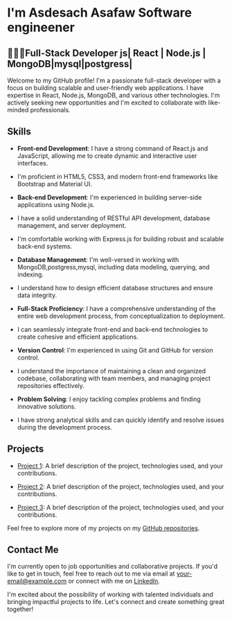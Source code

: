# I'm Asdesach Asafaw   Software engineener

## 🤹🏿‍♀️Full-Stack Developer js| React | Node.js | MongoDB|mysql|postgress|

Welcome to my GitHub profile! I'm a passionate full-stack developer with a focus on building scalable and user-friendly web applications. 
I have expertise in React, Node.js, MongoDB, and various other technologies. 
I'm actively seeking new opportunities and I'm excited to collaborate with like-minded professionals.

## Skills

- **Front-end Development**: I have a strong command of React.js and JavaScript, allowing me to create dynamic and interactive user interfaces.
-  I'm proficient in HTML5, CSS3, and modern front-end frameworks like Bootstrap and Material UI.

- **Back-end Development**: I'm experienced in building server-side applications using Node.js.
- I have a solid understanding of RESTful API development, database management, and server deployment.
-  I'm comfortable working with Express.js for building robust and scalable back-end systems.

- **Database Management**: I'm well-versed in working with MongoDB,postgress,mysql, including data modeling, querying, and indexing.
-  I understand how to design efficient database structures and ensure data integrity.

- **Full-Stack Proficiency**: I have a comprehensive understanding of the entire web development process, from conceptualization to deployment.
- I can seamlessly integrate front-end and back-end technologies to create cohesive and efficient applications.

- **Version Control**: I'm experienced in using Git and GitHub for version control.
-  I understand the importance of maintaining a clean and organized codebase, collaborating with team members, and managing project repositories effectively.

- **Problem Solving**: I enjoy tackling complex problems and finding innovative solutions.
- I have strong analytical skills and can quickly identify and resolve issues during the development process.

## Projects

- [Project 1](): A brief description of the project, technologies used, and your contributions.

- [Project 2](link-to-project): A brief description of the project, technologies used, and your contributions.

- [Project 3](link-to-project): A brief description of the project, technologies used, and your contributions.

Feel free to explore more of my projects on my [GitHub repositories](link-to-github).

## Contact Me

I'm currently open to job opportunities and collaborative projects. 
If you'd like to get in touch, feel free to reach out to me via email at [your-email@example.com](mailto:your-email@example.com) or
connect with me on [LinkedIn](your-linkedin-profile).

I'm excited about the possibility of working with talented individuals and bringing impactful projects to life. 
Let's connect and create something great together!
<!---
Asdesac/Asdesac is a ✨ special ✨ repository because its `README.md` (this file) appears on your GitHub profile.
You can click the Preview link to take a look at your changes.
--->
